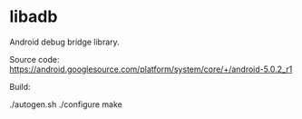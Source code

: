 # libadb
Android debug bridge library.


Source code: 
https://android.googlesource.com/platform/system/core/+/android-5.0.2_r1


Build:

./autogen.sh
./configure
make